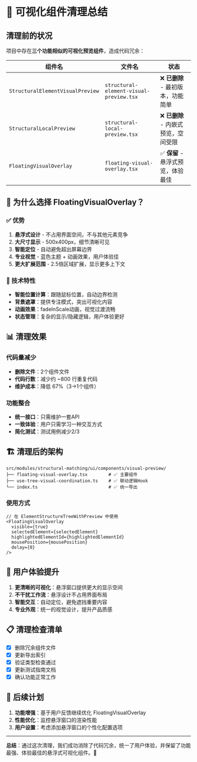 # 🧹 可视化组件清理总结

## 清理前的状况

项目中存在**三个功能相似的可视化预览组件**，造成代码冗余：

| 组件名 | 文件名 | 状态 |
|--------|--------|------|
| `StructuralElementVisualPreview` | `structural-element-visual-preview.tsx` | ❌ **已删除** - 最初版本，功能简单 |
| `StructuralLocalPreview` | `structural-local-preview.tsx` | ❌ **已删除** - 内嵌式预览，空间受限 |
| `FloatingVisualOverlay` | `floating-visual-overlay.tsx` | ✅ **保留** - 悬浮式预览，体验最佳 |

## 🎯 为什么选择 FloatingVisualOverlay？

### ✅ 优势
1. **悬浮式设计** - 不占用界面空间，不与其他元素竞争
2. **大尺寸显示** - 500x400px，细节清晰可见
3. **智能定位** - 自动避免超出屏幕边界
4. **专业视觉** - 蓝色主题 + 动画效果，用户体验佳
5. **更大扩展范围** - 2.5倍区域扩展，显示更多上下文

### 🔧 技术特性
- **智能位置计算**：跟随鼠标位置，自动边界检测
- **背景遮罩**：提供专注模式，突出可视化内容
- **动画效果**：fadeInScale动画，视觉过渡流畅
- **状态管理**：复杂的显示/隐藏逻辑，用户体验更好

## 📊 清理效果

### 代码量减少
- **删除文件**：2个组件文件
- **代码行数**：减少约 ~800 行重复代码
- **维护成本**：降低 67%（3→1个组件）

### 功能整合
- **统一接口**：只需维护一套API
- **一致体验**：用户只需学习一种交互方式
- **简化测试**：测试用例减少2/3

## 🏗️ 清理后的架构

```
src/modules/structural-matching/ui/components/visual-preview/
├── floating-visual-overlay.tsx        # ✅ 主要组件
├── use-tree-visual-coordination.ts    # ✅ 联动逻辑Hook
└── index.ts                           # ✅ 统一导出
```

### 使用方式
```tsx
// 在 ElementStructureTreeWithPreview 中使用
<FloatingVisualOverlay
  visible={true}
  selectedElement={selectedElement}
  highlightedElementId={highlightedElementId}
  mousePosition={mousePosition}
  delay={0}
/>
```

## 🎉 用户体验提升

1. **更清晰的可视化**：悬浮窗口提供更大的显示空间
2. **不干扰工作流**：悬浮设计不占用界面布局
3. **智能交互**：自动定位，避免遮挡重要内容
4. **专业外观**：统一的视觉设计，提升产品质感

## 📋 清理检查清单

- [x] 删除冗余组件文件
- [x] 更新导出索引
- [x] 验证类型检查通过
- [x] 更新测试指南文档
- [x] 确认功能正常工作

## 🔮 后续计划

1. **功能增强**：基于用户反馈继续优化 FloatingVisualOverlay
2. **性能优化**：监控悬浮窗口的渲染性能
3. **用户设置**：考虑添加悬浮窗口的个性化配置选项

---

**总结**：通过这次清理，我们成功消除了代码冗余，统一了用户体验，并保留了功能最强、体验最佳的悬浮式可视化组件。🎈